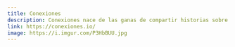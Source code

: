 ```yaml
---
title: Conexiones
description: Conexiones nace de las ganas de compartir historias sobre Latinos en tecnología y ciencias a través de podcasts.
link: https://conexiones.io/
image: https://i.imgur.com/P3HbBUU.jpg
---
```


